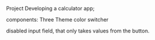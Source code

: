 Project Developing a calculator app;

components: Three Theme color switcher 

disabled input field, that only takes values from the button.
